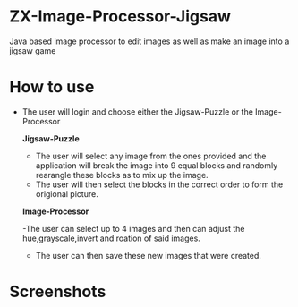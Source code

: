 # ZX-Image-Processor-Jigsaw

Java based image processor to edit images as well as make an image into a jigsaw game

# How to use

- The user will login and choose either the Jigsaw-Puzzle or the Image-Processor

  **Jigsaw-Puzzle**
  
  - The user will select any image from the ones provided and the application will break the image into 9 equal blocks and randomly rearangle these blocks as to mix up the image.
  - The user will then select the blocks in the correct order to form the origional picture.
  
  **Image-Processor**
  
  -The user can select up to 4 images and then can adjust the hue,grayscale,invert and roation of said images.
  - The user can then save these new images that were created.
  
# Screenshots

